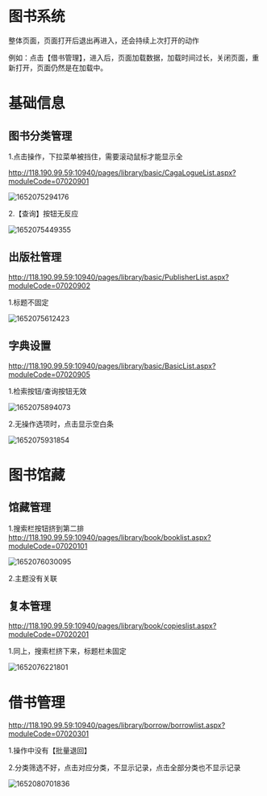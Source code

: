 # 图书系统

整体页面，页面打开后退出再进入，还会持续上次打开的动作

例如：点击【借书管理】，进入后，页面加载数据，加载时间过长，关闭页面，重新打开，页面仍然是在加载中。

# 基础信息

## 图书分类管理

1.点击操作，下拉菜单被挡住，需要滚动鼠标才能显示全

http://118.190.99.59:10940/pages/library/basic/CagaLogueList.aspx?moduleCode=07020901

![1652075294176](C:\Users\mrzhou\AppData\Roaming\Typora\typora-user-images\1652075294176.png)

2.【查询】按钮无反应

![1652075449355](C:\Users\mrzhou\AppData\Roaming\Typora\typora-user-images\1652075449355.png)

## 出版社管理

http://118.190.99.59:10940/pages/library/basic/PublisherList.aspx?moduleCode=07020902

1.标题不固定

![1652075612423](C:\Users\mrzhou\AppData\Roaming\Typora\typora-user-images\1652075612423.png)

## 字典设置

http://118.190.99.59:10940/pages/library/basic/BasicList.aspx?moduleCode=07020905

1.检索按钮/查询按钮无效

![1652075894073](C:\Users\mrzhou\AppData\Roaming\Typora\typora-user-images\1652075894073.png)

2.无操作选项时，点击显示空白条

![1652075931854](C:\Users\mrzhou\AppData\Roaming\Typora\typora-user-images\1652075931854.png)

# 图书馆藏

## 馆藏管理

1.搜索栏按钮挤到第二排
http://118.190.99.59:10940/pages/library/book/booklist.aspx?moduleCode=07020101

![1652076030095](C:\Users\mrzhou\AppData\Roaming\Typora\typora-user-images\1652076030095.png)

2.主题没有关联

## 复本管理

http://118.190.99.59:10940/pages/library/book/copieslist.aspx?moduleCode=07020201

1.同上，搜索栏挤下来，标题栏未固定

![1652076221801](C:\Users\mrzhou\AppData\Roaming\Typora\typora-user-images\1652076221801.png)

# 借书管理

http://118.190.99.59:10940/pages/library/borrow/borrowlist.aspx?moduleCode=07020301

1.操作中没有【批量退回】

2.分类筛选不好，点击对应分类，不显示记录，点击全部分类也不显示记录

![1652080701836](C:\Users\mrzhou\AppData\Roaming\Typora\typora-user-images\1652080701836.png)
